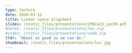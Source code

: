 ```yaml
---
type: lecture
date: 2020-03-12
title: Linear space alignment
slides: /static_files/presentations/CMSC423_Lec09.pdf
#notes: /static_files/presentations/lec.zip
#codes: /static_files/presentations/code.zip
tldr: "About as good as we can do."
thumbnail: /static_files/presentations/lec.jpg
---
```

